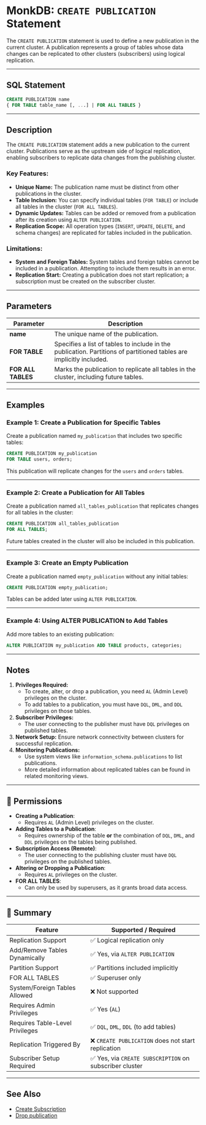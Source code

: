 # MonkDB: `CREATE PUBLICATION` Statement

The `CREATE PUBLICATION` statement is used to define a new publication in the current cluster. A publication represents a group of tables whose data changes can be replicated to other clusters (subscribers) using logical replication.

---

## SQL Statement

```sql
CREATE PUBLICATION name
{ FOR TABLE table_name [, ...] | FOR ALL TABLES }
```

---

## Description

The `CREATE PUBLICATION` statement adds a new publication to the current cluster. Publications serve as the upstream side of logical replication, enabling subscribers to replicate data changes from the publishing cluster.

### Key Features:
- **Unique Name:** The publication name must be distinct from other publications in the cluster.
- **Table Inclusion:** You can specify individual tables (`FOR TABLE`) or include all tables in the cluster (`FOR ALL TABLES`).
- **Dynamic Updates:** Tables can be added or removed from a publication after its creation using `ALTER PUBLICATION`.
- **Replication Scope:** All operation types (`INSERT`, `UPDATE`, `DELETE`, and schema changes) are replicated for tables included in the publication.

### Limitations:
- **System and Foreign Tables:** System tables and foreign tables cannot be included in a publication. Attempting to include them results in an error.
- **Replication Start:** Creating a publication does not start replication; a subscription must be created on the subscriber cluster.

---

## Parameters

| Parameter       | Description                                                                 |
|-----------------|-----------------------------------------------------------------------------|
| **name**        | The unique name of the publication.                                        |
| **FOR TABLE**   | Specifies a list of tables to include in the publication. Partitions of partitioned tables are implicitly included. |
| **FOR ALL TABLES** | Marks the publication to replicate all tables in the cluster, including future tables. |

---

## Examples

### Example 1: Create a Publication for Specific Tables
Create a publication named `my_publication` that includes two specific tables:

```sql
CREATE PUBLICATION my_publication
FOR TABLE users, orders;
```

This publication will replicate changes for the `users` and `orders` tables.

---

### Example 2: Create a Publication for All Tables
Create a publication named `all_tables_publication` that replicates changes for all tables in the cluster:

```sql
CREATE PUBLICATION all_tables_publication
FOR ALL TABLES;
```

Future tables created in the cluster will also be included in this publication.

---

### Example 3: Create an Empty Publication
Create a publication named `empty_publication` without any initial tables:

```sql
CREATE PUBLICATION empty_publication;
```

Tables can be added later using `ALTER PUBLICATION`.

---

### Example 4: Using ALTER PUBLICATION to Add Tables
Add more tables to an existing publication:

```sql
ALTER PUBLICATION my_publication ADD TABLE products, categories;
```

---

## Notes

1. **Privileges Required:** 
   - To create, alter, or drop a publication, you need `AL` (Admin Level) privileges on the cluster.
   - To add tables to a publication, you must have `DQL`, `DML`, and `DDL` privileges on those tables.
2. **Subscriber Privileges:** 
   - The user connecting to the publisher must have `DQL` privileges on published tables.
3. **Network Setup:** Ensure network connectivity between clusters for successful replication.
4. **Monitoring Publications:** 
   - Use system views like `information_schema.publications` to list publications.
   - More detailed information about replicated tables can be found in related monitoring views.

---

## 🔐 Permissions

- **Creating a Publication**:
  - Requires `AL` (Admin Level) privileges on the cluster.
- **Adding Tables to a Publication**:
  - Requires ownership of the table **or** the combination of `DQL`, `DML`, and `DDL` privileges on the tables being published.
- **Subscription Access (Remote)**:
  - The user connecting to the publishing cluster must have `DQL` privileges on the published tables.
- **Altering or Dropping a Publication**:
  - Requires `AL` privileges on the cluster.
- **FOR ALL TABLES**:
  - Can only be used by superusers, as it grants broad data access.

---

## 🏁 Summary

| Feature                          | Supported / Required                                                  |
|----------------------------------|------------------------------------------------------------------------|
| Replication Support              | ✅ Logical replication only                                            |
| Add/Remove Tables Dynamically    | ✅ Yes, via `ALTER PUBLICATION`                                       |
| Partition Support                | ✅ Partitions included implicitly                                      |
| FOR ALL TABLES                   | ✅ Superuser only                                                     |
| System/Foreign Tables Allowed    | ❌ Not supported                                                      |
| Requires Admin Privileges        | ✅ Yes (`AL`)                                                         |
| Requires Table-Level Privileges  | ✅ `DQL`, `DML`, `DDL` (to add tables)                                |
| Replication Triggered By         | ❌ `CREATE PUBLICATION` does not start replication                    |
| Subscriber Setup Required        | ✅ Yes, via `CREATE SUBSCRIPTION` on subscriber cluster                |

---

## See Also

- [Create Subscription](./34_CREATE_SUBSCRIPTION.md)
- [Drop publication](./48_DROP_PUBLICATION.md)
